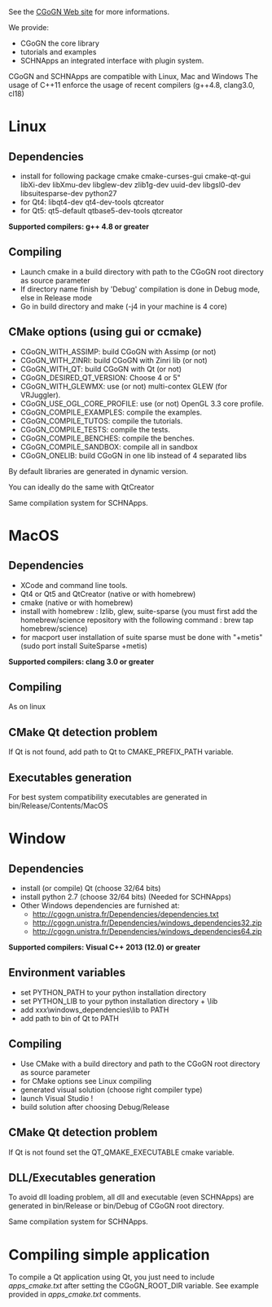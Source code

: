 
See the [CGoGN Web site](cgogn.unistra.fr) for more informations.

We provide:
* CGoGN the core library
* tutorials and examples
* SCHNApps an integrated interface with plugin system.


CGoGN and SCHNApps are compatible with Linux, Mac and Windows
The usage of C++11 enforce the usage of recent compilers (g++4.8, clang3.0, cl18)

Linux
=====
Dependencies
------------
* install for following package cmake cmake-curses-gui cmake-qt-gui libXi-dev libXmu-dev libglew-dev zlib1g-dev uuid-dev libgsl0-dev libsuitesparse-dev python27
* for Qt4: libqt4-dev qt4-dev-tools qtcreator
* for Qt5: qt5-default qtbase5-dev-tools qtcreator

**Supported compilers: g++ 4.8 or greater**

Compiling
---------
* Launch cmake in a build directory with path to the CGoGN root directory as source parameter
* If directory name finish by 'Debug' compilation is done in Debug mode, else in Release mode
* Go in build directory and make (-j4 in your machine is 4 core)

CMake options (using gui or ccmake)
-----------------------------------
* CGoGN_WITH_ASSIMP: build CGoGN with Assimp (or not)
* CGoGN_WITH_ZINRI: build CGoGN with Zinri lib (or not)
* CGoGN_WITH_QT: build CGoGN with Qt (or not)
* CGoGN_DESIRED_QT_VERSION:  Choose 4 or 5" 
* CGoGN_WITH_GLEWMX: use (or not) multi-contex GLEW (for VRJuggler).
* CGoGN_USE_OGL_CORE_PROFILE: use (or not) OpenGL 3.3 core profile.
* CGoGN_COMPILE_EXAMPLES: compile the examples.
* CGoGN_COMPILE_TUTOS: compile the tutorials.
* CGoGN_COMPILE_TESTS: compile the tests.
* CGoGN_COMPILE_BENCHES: compile the benches.
* CGoGN_COMPILE_SANDBOX: compile all in sandbox
* CGoGN_ONELIB: build CGoGN in one lib instead of 4 separated libs

By default libraries are generated in dynamic version.

You can ideally do the same with QtCreator

Same compilation system for SCHNApps.


MacOS
=====
Dependencies
------------
* XCode and command line tools.
* Qt4 or Qt5 and QtCreator (native or with homebrew)
* cmake (native or with homebrew)
* install with homebrew : lzlib, glew, suite-sparse (you must first add the homebrew/science repository with the following command : brew tap homebrew/science)
* for macport user installation of suite sparse must be done with "+metis" (sudo port install SuiteSparse +metis)

**Supported compilers: clang 3.0 or greater**

Compiling
---------
As on linux

CMake Qt detection problem
--------------------------
If Qt is not found, add path to Qt to CMAKE_PREFIX_PATH variable.

Executables generation
----------------------
For best system compatibility executables are generated in bin/Release/Contents/MacOS

Window 
======
Dependencies
------------
* install (or compile) Qt (choose 32/64 bits)
* install python 2.7 (choose 32/64 bits) (Needed for SCHNApps)
* Other Windows dependencies are furnished at:
  * http://cgogn.unistra.fr/Dependencies/dependencies.txt
  * http://cgogn.unistra.fr/Dependencies/windows_dependencies32.zip
  * http://cgogn.unistra.fr/Dependencies/windows_dependencies64.zip

**Supported compilers: Visual C++ 2013 (12.0) or greater**

Environment variables
---------------------
* set PYTHON_PATH to your python installation directory
* set PYTHON_LIB to your python installation directory + \lib
* add xxx\windows_dependencies\lib to PATH
* add path to bin of Qt to PATH

Compiling
---------
* Use CMake with a build directory and path to the CGoGN root directory as source parameter
* for CMake options see Linux compiling
* generated visual solution (choose right compiler type)
* launch Visual Studio !
* build solution after choosing Debug/Release

CMake Qt detection problem
--------------------------
If Qt is not found set the QT_QMAKE_EXECUTABLE cmake variable.

DLL/Executables generation
--------------------------
To avoid dll loading problem, all dll and executable (even SCHNApps) are generated in bin/Release
or bin/Debug of CGoGN root directory.

Same compilation system for SCHNApps.

Compiling simple application
============================

To compile a Qt application using Qt, you just need to include *apps_cmake.txt* after setting
the CGoGN_ROOT_DIR variable. See example provided in *apps_cmake.txt* comments.


